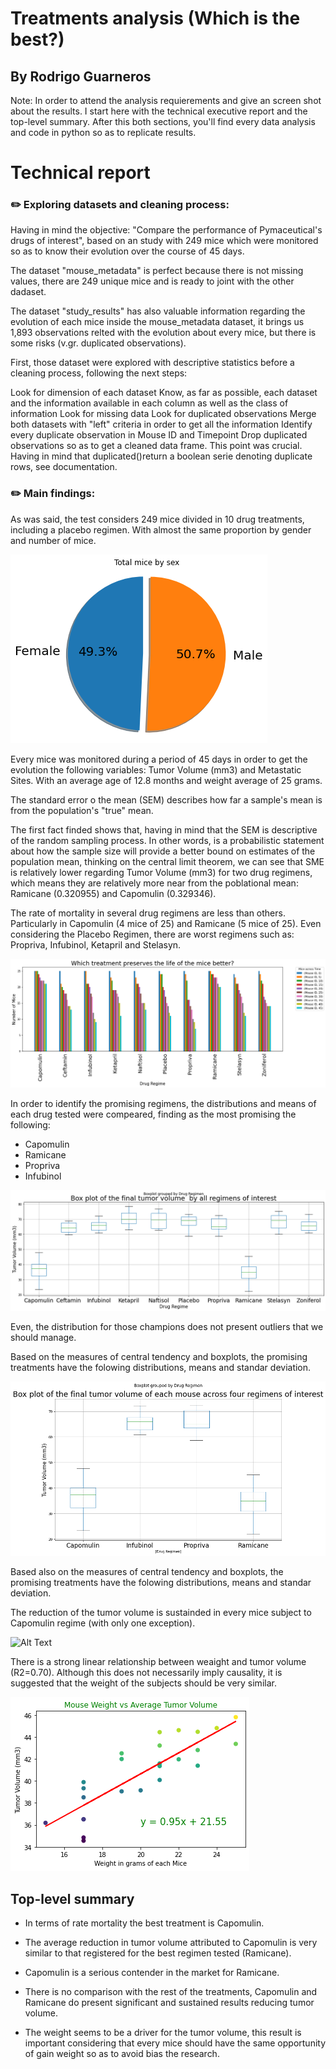 # Treatments analysis (Which is the best?)

## By Rodrigo Guarneros

Note: In order to attend the analysis requierements and give an screen shot about the results. I start here with the technical executive report and the top-level summary. After this both sections, you'll find every data analysis and code in python so as to replicate results.

# Technical report
### ✏️ Exploring datasets and cleaning process:
Having in mind the objective: "Compare the performance of Pymaceutical's drugs of interest", based on an study with 249 mice which were monitored so as to know their evolution over the course of 45 days.

The dataset "mouse_metadata" is perfect because there is not missing values, there are 249 unique mice and is ready to joint with the other dadaset.

The dataset "study_results" has also valuable information regarding the evolution of each mice inside the mouse_metadata dataset, it brings us 1,893 observations relted with the evolution about every mice, but there is some risks (v.gr. duplicated observations).

First, those dataset were explored with descriptive statistics before a cleaning process, following the next steps:

Look for dimension of each dataset
Know, as far as possible, each dataset and the information available in each column as well as the class of information
Look for missing data
Look for duplicated observations
Merge both datasets with "left" criteria in order to get all the information
Identify every duplicate observation in Mouse ID and Timepoint
Drop duplicated observations so as to get a cleaned data frame. This point was crucial. Having in mind that duplicated()return a boolean serie denoting duplicate rows, see documentation.

### ✏️ Main findings:
As was said, the test considers 249 mice divided in 10 drug treatments, including a placebo regimen. With almost the same proportion by gender and number of mice.

![Alt Text](https://github.com/RodGuarneros/Pymaceuticals/blob/main/GenerDist.png)

Every mice was monitored during a period of 45 days in order to get the evolution the following variables: Tumor Volume (mm3) and Metastatic Sites. With an average age of 12.8 months and weight average of 25 grams.

The standard error o the mean (SEM) describes how far a sample's mean is from the population's "true" mean.

The first fact finded shows that, having in mind that the SEM is descriptive of the random sampling process. In other words, is a probabilistic statement about how the sample size will provide a better bound on estimates of the population mean, thinking on the central limit theorem, we can see that SME is relatively lower regarding Tumor Volume (mm3) for two drug regimens, which means they are relatively more near from the poblational mean: Ramicane (0.320955) and Capomulin (0.329346).

The rate of mortality in several drug regimens are less than others. Particularly in Capomulin (4 mice of 25) and Ramicane (5 mice of 25). Even considering the Placebo Regimen, there are worst regimens such as: Propriva, Infubinol, Ketapril and Stelasyn.

![Alt Text](https://github.com/RodGuarneros/Pymaceuticals/blob/main/PreserveLife.png)

In order to identify the promising regimens, the distributions and means of each drug tested were compeared, finding as the most promising the following:
- Capomulin
- Ramicane
- Propriva
- Infubinol

![Alt Text](https://github.com/RodGuarneros/Pymaceuticals/blob/main/RegimenComp.png)

Even, the distribution for those champions does not present outliers that we should manage.

Based on the measures of central tendency and boxplots, the promising treatments have the folowing distributions, means and standar deviation.

![Alt Text](https://github.com/RodGuarneros/Pymaceuticals/blob/main/Fourchampions.png)

Based also on the measures of central tendency and boxplots, the promising treatments have the folowing distributions, means and standar deviation.

The reduction of the tumor volume is sustainded in every mice subject to Capomulin regime (with only one exception).

![Alt Text](https://github.com/RodGuarneros/Pymaceuticals/blob/main/BehaveTV.png)

There is a strong linear relationship between weaight and tumor volume (R2=0.70). Although this does not necessarily imply causality, it is suggested that the weight of the subjects should be very similar.

![Alt Text](https://github.com/RodGuarneros/Pymaceuticals/blob/main/correl.png)

## Top-level summary

- In terms of rate mortality the best treatment is Capomulin.

- The average reduction in tumor volume attributed to Capomulin is very similar to that registered for the best regimen tested (Ramicane).

- Capomulin is a serious contender in the market for Ramicane.

- There is no comparison with the rest of the treatments, Capomulin and Ramicane do present significant and sustained results reducing tumor volume.

- The weight seems to be a driver for the tumor volume, this result is important considering that every mice should have the same opportunity of gain weight so as to avoid bias the research.


